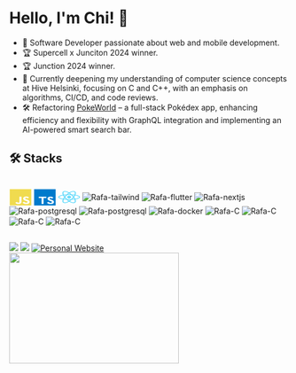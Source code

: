 # Hello, I'm Chi! 👋
- 🚀 Software Developer passionate about web and mobile development.
- 🏆 Supercell x Junciton 2024 winner.
- 🏆 Junction 2024 winner.
- 🌱 Currently deepening my understanding of computer science concepts at Hive Helsinki, focusing on C and C++, with an emphasis on algorithms, CI/CD, and code reviews.
- 🛠️ Refactoring [PokeWorld](https://github.com/LeeRichi/pokeWorld) – a full-stack Pokédex app, enhancing efficiency and flexibility with GraphQL integration and implementing an AI-powered smart search bar.

## 🛠️ Stacks
<div style="display: inline_block"><br>
  <img align="center" alt="Rafa-Js" height="30" width="40" src="https://raw.githubusercontent.com/devicons/devicon/master/icons/javascript/javascript-plain.svg">
  <img align="center" alt="Rafa-Ts" height="30" width="40" src="https://raw.githubusercontent.com/devicons/devicon/master/icons/typescript/typescript-plain.svg">
  <img align="center" alt="Rafa-React" height="25" width="40" src="https://raw.githubusercontent.com/devicons/devicon/master/icons/react/react-original.svg">
	<img align="center" alt="Rafa-tailwind" height="30" width="40" src="https://cdn.jsdelivr.net/gh/devicons/devicon@latest/icons/tailwindcss/tailwindcss-original.svg" />
	<img align="center" alt="Rafa-flutter" height="30" width="40" src="https://cdn.jsdelivr.net/gh/devicons/devicon@latest/icons/flutter/flutter-original.svg" />
	<img align="center" alt="Rafa-nextjs" height="30" width="40" src="https://cdn.jsdelivr.net/gh/devicons/devicon@latest/icons/nextjs/nextjs-original.svg" />
	<img align="center" alt="Rafa-postgresql" height="30" width="40" src="https://cdn.jsdelivr.net/gh/devicons/devicon@latest/icons/postgresql/postgresql-original.svg" />
	<img align="center" alt="Rafa-postgresql" height="30" width="40" src="https://cdn.jsdelivr.net/gh/devicons/devicon@latest/icons/mongodb/mongodb-original.svg" />
	<img align="center" alt="Rafa-docker" height="30" width="40" src="https://cdn.jsdelivr.net/gh/devicons/devicon@latest/icons/docker/docker-original.svg" />
	<img align="center" alt="Rafa-C" height="30" width="40" src="https://cdn.jsdelivr.net/gh/devicons/devicon@latest/icons/c/c-original.svg" />
	<img align="center" alt="Rafa-C" height="30" width="40" src="https://cdn.jsdelivr.net/gh/devicons/devicon@latest/icons/graphql/graphql-plain.svg" />
	<img align="center" alt="Rafa-C" height="30" width="40" src="https://cdn.jsdelivr.net/gh/devicons/devicon@latest/icons/amazonwebservices/amazonwebservices-plain-wordmark.svg" />
	<img align="center" alt="Rafa-C" height="30" width="40" src="https://cdn.jsdelivr.net/gh/devicons/devicon@latest/icons/jest/jest-plain.svg" />
</div>

  ##

<div>
  <a href = "mailto:lee.rich.chi@gmail.com"><img src="https://img.shields.io/badge/-Gmail-%23333?style=for-the-badge&logo=gmail&logoColor=white" target="_blank"></a>
  <a href="https://www.linkedin.com/in/leerichchi/" target="_blank"><img src="https://img.shields.io/badge/-LinkedIn-%230077B5?style=for-the-badge&logo=linkedin&logoColor=white" target="_blank"></a>
	<a href="https://leechi.me/" target="_blank">
  	<img src="https://img.shields.io/badge/-Portfolio-4CAF50?style=for-the-badge&logo=google-chrome&logoColor=white" alt="Personal Website">
  </a>
</div>

<img src="https://media1.giphy.com/media/v1.Y2lkPTc5MGI3NjExa21ic29ocmRlbm1hd3JqYmI3OHZ3a3U1NjkyNzk3djNkbzlwcTF0dyZlcD12MV9pbnRlcm5hbF9naWZfYnlfaWQmY3Q9Zw/kbxvxKwfNnyVodKroM/giphy.gif" width="306" height="200" />
